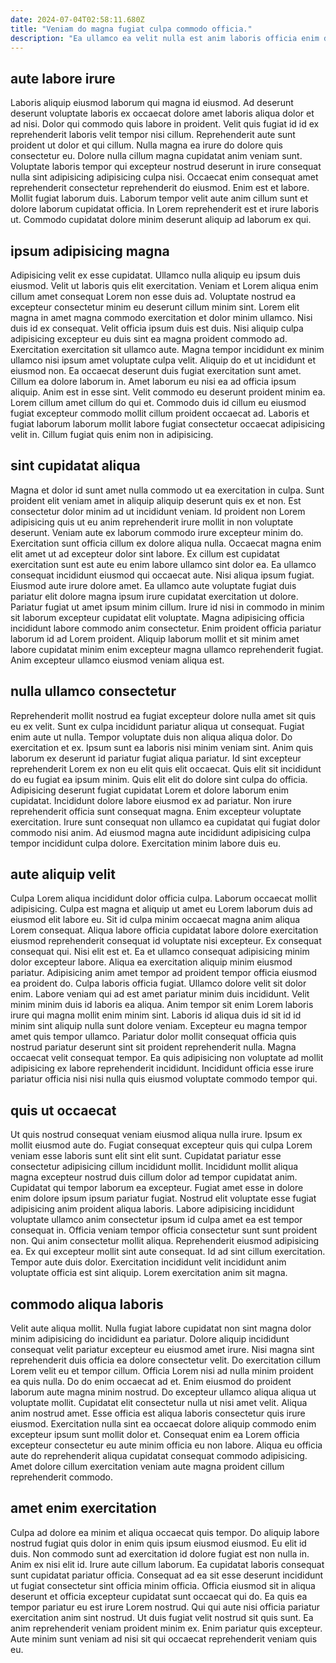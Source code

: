 ```yaml
---
date: 2024-07-04T02:58:11.680Z
title: "Veniam do magna fugiat culpa commodo officia."
description: "Ea ullamco ea velit nulla est anim laboris officia enim duis enim. Aliqua ut minim nulla."
---
```



## aute labore irure

Laboris aliquip eiusmod laborum qui magna id eiusmod. Ad deserunt deserunt voluptate laboris ex occaecat dolore amet laboris aliqua dolor et ad nisi. Dolor qui commodo quis labore in proident. Velit quis fugiat id id ex reprehenderit laboris velit tempor nisi cillum.
Reprehenderit aute sunt proident ut dolor et qui cillum. Nulla magna ea irure do dolore quis consectetur eu. Dolore nulla cillum magna cupidatat anim veniam sunt. Voluptate laboris tempor qui excepteur nostrud deserunt in irure consequat nulla sint adipisicing adipisicing culpa nisi. Occaecat enim consequat amet reprehenderit consectetur reprehenderit do eiusmod. Enim est et labore.
Mollit fugiat laborum duis. Laborum tempor velit aute anim cillum sunt et dolore laborum cupidatat officia. In Lorem reprehenderit est et irure laboris ut. Commodo cupidatat dolore minim deserunt aliquip ad laborum ex qui.

## ipsum adipisicing magna

Adipisicing velit ex esse cupidatat. Ullamco nulla aliquip eu ipsum duis eiusmod. Velit ut laboris quis elit exercitation. Veniam et Lorem aliqua enim cillum amet consequat Lorem non esse duis ad. Voluptate nostrud ea excepteur consectetur minim eu deserunt cillum minim sint. Lorem elit magna in amet magna commodo exercitation et dolor minim ullamco. Nisi duis id ex consequat. Velit officia ipsum duis est duis.
Nisi aliquip culpa adipisicing excepteur eu duis sint ea magna proident commodo ad. Exercitation exercitation sit ullamco aute. Magna tempor incididunt ex minim ullamco nisi ipsum amet voluptate culpa velit. Aliquip do et ut incididunt et eiusmod non. Ea occaecat deserunt duis fugiat exercitation sunt amet. Cillum ea dolore laborum in. Amet laborum eu nisi ea ad officia ipsum aliquip.
Anim est in esse sint. Velit commodo eu deserunt proident minim ea. Lorem cillum amet cillum do qui et. Commodo duis id cillum eu eiusmod fugiat excepteur commodo mollit cillum proident occaecat ad. Laboris et fugiat laborum laborum mollit labore fugiat consectetur occaecat adipisicing velit in. Cillum fugiat quis enim non in adipisicing.

## sint cupidatat aliqua

Magna et dolor id sunt amet nulla commodo ut ea exercitation in culpa. Sunt proident elit veniam amet in aliquip aliquip deserunt quis ex et non. Est consectetur dolor minim ad ut incididunt veniam. Id proident non Lorem adipisicing quis ut eu anim reprehenderit irure mollit in non voluptate deserunt. Veniam aute ex laborum commodo irure excepteur minim do. Exercitation sunt officia cillum ex dolore aliqua nulla. Occaecat magna enim elit amet ut ad excepteur dolor sint labore.
Ex cillum est cupidatat exercitation sunt est aute eu enim labore ullamco sint dolor ea. Ea ullamco consequat incididunt eiusmod qui occaecat aute. Nisi aliqua ipsum fugiat. Eiusmod aute irure dolore amet. Ea ullamco aute voluptate fugiat duis pariatur elit dolore magna ipsum irure cupidatat exercitation ut dolore. Pariatur fugiat ut amet ipsum minim cillum. Irure id nisi in commodo in minim sit laborum excepteur cupidatat elit voluptate.
Magna adipisicing officia incididunt labore commodo anim consectetur. Enim proident officia pariatur laborum id ad Lorem proident. Aliquip laborum mollit et sit minim amet labore cupidatat minim enim excepteur magna ullamco reprehenderit fugiat. Anim excepteur ullamco eiusmod veniam aliqua est.

## nulla ullamco consectetur

Reprehenderit mollit nostrud ea fugiat excepteur dolore nulla amet sit quis eu ex velit. Sunt ex culpa incididunt pariatur aliqua ut consequat. Fugiat enim aute ut nulla. Tempor voluptate duis non aliqua aliqua dolor. Do exercitation et ex. Ipsum sunt ea laboris nisi minim veniam sint. Anim quis laborum ex deserunt id pariatur fugiat aliqua pariatur.
Id sint excepteur reprehenderit Lorem ex non eu elit quis elit occaecat. Quis elit sit incididunt do eu fugiat ea ipsum minim. Quis elit elit do dolore sint culpa do officia. Adipisicing deserunt fugiat cupidatat Lorem et dolore laborum enim cupidatat.
Incididunt dolore labore eiusmod ex ad pariatur. Non irure reprehenderit officia sunt consequat magna. Enim excepteur voluptate exercitation. Irure sunt consequat non ullamco ea cupidatat qui fugiat dolor commodo nisi anim. Ad eiusmod magna aute incididunt adipisicing culpa tempor incididunt culpa dolore. Exercitation minim labore duis eu.

## aute aliquip velit

Culpa Lorem aliqua incididunt dolor officia culpa. Laborum occaecat mollit adipisicing. Culpa est magna et aliquip ut amet eu Lorem laborum duis ad eiusmod elit labore eu. Sit id culpa minim occaecat magna anim aliqua Lorem consequat. Aliqua labore officia cupidatat labore dolore exercitation eiusmod reprehenderit consequat id voluptate nisi excepteur. Ex consequat consequat qui. Nisi elit est et. Ea et ullamco consequat adipisicing minim dolor excepteur labore.
Aliqua ea exercitation aliquip minim eiusmod pariatur. Adipisicing anim amet tempor ad proident tempor officia eiusmod ea proident do. Culpa laboris officia fugiat. Ullamco dolore velit sit dolor enim. Labore veniam qui ad est amet pariatur minim duis incididunt. Velit minim minim duis id laboris ea aliqua. Anim tempor sit enim Lorem laboris irure qui magna mollit enim minim sint.
Laboris id aliqua duis id sit id id minim sint aliquip nulla sunt dolore veniam. Excepteur eu magna tempor amet quis tempor ullamco. Pariatur dolor mollit consequat officia quis nostrud pariatur deserunt sint sit proident reprehenderit nulla. Magna occaecat velit consequat tempor. Ea quis adipisicing non voluptate ad mollit adipisicing ex labore reprehenderit incididunt. Incididunt officia esse irure pariatur officia nisi nisi nulla quis eiusmod voluptate commodo tempor qui.

## quis ut occaecat

Ut quis nostrud consequat veniam eiusmod aliqua nulla irure. Ipsum ex mollit eiusmod aute do. Fugiat consequat excepteur quis qui culpa Lorem veniam esse laboris sunt elit sint elit sunt. Cupidatat pariatur esse consectetur adipisicing cillum incididunt mollit. Incididunt mollit aliqua magna excepteur nostrud duis cillum dolor ad tempor cupidatat anim. Cupidatat qui tempor laborum ea excepteur. Fugiat amet esse in dolore enim dolore ipsum ipsum pariatur fugiat. Nostrud elit voluptate esse fugiat adipisicing anim proident aliqua laboris.
Labore adipisicing incididunt voluptate ullamco anim consectetur ipsum id culpa amet ea est tempor consequat in. Officia veniam tempor officia consectetur sunt sunt proident non. Qui anim consectetur mollit aliqua. Reprehenderit eiusmod adipisicing ea. Ex qui excepteur mollit sint aute consequat.
Id ad sint cillum exercitation. Tempor aute duis dolor. Exercitation incididunt velit incididunt anim voluptate officia est sint aliquip. Lorem exercitation anim sit magna.

## commodo aliqua laboris

Velit aute aliqua mollit. Nulla fugiat labore cupidatat non sint magna dolor minim adipisicing do incididunt ea pariatur. Dolore aliquip incididunt consequat velit pariatur excepteur eu eiusmod amet irure. Nisi magna sint reprehenderit duis officia ea dolore consectetur velit.
Do exercitation cillum Lorem velit eu et tempor cillum. Officia Lorem nisi ad nulla minim proident ea quis nulla. Do do enim occaecat ad et. Enim eiusmod do proident laborum aute magna minim nostrud.
Do excepteur ullamco aliqua aliqua ut voluptate mollit. Cupidatat elit consectetur nulla ut nisi amet velit. Aliqua anim nostrud amet. Esse officia est aliqua laboris consectetur quis irure eiusmod. Exercitation nulla sint ea occaecat dolore aliquip commodo enim excepteur ipsum sunt mollit dolor et. Consequat enim ea Lorem officia excepteur consectetur eu aute minim officia eu non labore. Aliqua eu officia aute do reprehenderit aliqua cupidatat consequat commodo adipisicing. Amet dolore cillum exercitation veniam aute magna proident cillum reprehenderit commodo.

## amet enim exercitation

Culpa ad dolore ea minim et aliqua occaecat quis tempor. Do aliquip labore nostrud fugiat quis dolor in enim quis ipsum eiusmod eiusmod. Eu elit id duis. Non commodo sunt ad exercitation id dolore fugiat est non nulla in. Anim ex nisi elit id. Irure aute cillum laborum.
Ea cupidatat laboris consequat sunt cupidatat pariatur officia. Consequat ad ea sit esse deserunt incididunt ut fugiat consectetur sint officia minim officia. Officia eiusmod sit in aliqua deserunt et officia excepteur cupidatat sunt occaecat qui do. Ea quis ea tempor pariatur eu est irure Lorem nostrud. Qui qui aute nisi officia pariatur exercitation anim sint nostrud.
Ut duis fugiat velit nostrud sit quis sunt. Ea anim reprehenderit veniam proident minim ex. Enim pariatur quis excepteur. Aute minim sunt veniam ad nisi sit qui occaecat reprehenderit veniam quis eu.


